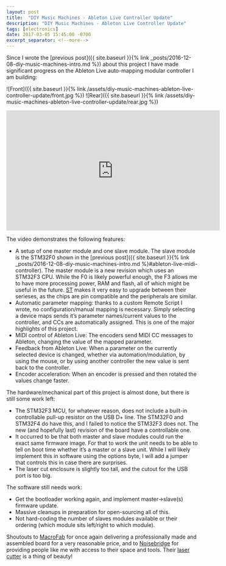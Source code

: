 ```yaml
---
layout: post
title:  "DIY Music Machines - Ableton Live Controller Update"
description: "DIY Music Machines - Ableton Live Controller Update"
tags: [electronics]
date: 2017-03-05 15:45:00 -0700
excerpt_separator: <!--more-->
---
```


Since I wrote the [previous post]({{ site.baseurl }}{% link _posts/2016-12-08-diy-music-machines-intro.md %}) about this project I have made significant progress on the Ableton Live auto-mapping modular controller I am building:

![Front]({{ site.baseurl }}{% link /assets/diy-music-machines-ableton-live-controller-update/front.jpg %})
![Rear]({{ site.baseurl }}{% link /assets/diy-music-machines-ableton-live-controller-update/rear.jpg %})

<iframe width="560" height="315" src="https://www.youtube.com/embed/m-vPZ5upg-s" frameborder="0" allowfullscreen></iframe>

The video demonstrates the following features:

 * A setup of one master module and one slave module. The slave module is the STM32F0 shown in the [previous post]({{ site.baseurl }}{% link _posts/2016-12-08-diy-music-machines-intro.md %}#ableton-live-midi-controller). The master module is a new revision which uses an STM32F3 CPU. While the F0 is likely powerful enough, the F3 allows me to have more processing power, RAM and flash, all of  which might be useful in the future. [ST](http://www.st.com/en/microcontrollers/stm32-32-bit-arm-cortex-mcus.html) makes it very easy to upgrade between their serieses, as the chips are pin compatible and the peripherals are similar.
 * Automatic parameter mapping: thanks to a custom Remote Script I wrote, no configuration/manual mapping is necessary. Simply selecting a device maps sends it’s parameter names/current values to the controller, and CCs are automatically assigned. This is one of the major highlights of this project.
 * MIDI control of Ableton Live: The encoders send MIDI CC messages to Ableton, changing the value of the mapped parameter.
 * Feedback from Ableton Live: When a parameter on the currently selected device is changed, whether via automation/modulation, by using the mouse, or by using another controller the new value is sent back to the controller.
 * Encoder acceleration: When an encoder is pressed and then rotated the values change faster.

The hardware/mechanical part of this project is almost done, but there is still some work left:
 * The STM32F3 MCU, for whatever reason, does not include a built-in controllable pull-up resistor on the USB D+ line. The STM32F0 and STM32F4 do have this, and I failed to notice the STM32F3 does not. The new (and hopefully last) revision of the board have a controllable one.
 * It occurred to be that both master and slave modules could run the exact same firmware image. For that to work the unit needs to be able to tell on boot time whether it’s a master or a slave unit. While I will likely implement this in software using the options byte, I will add a jumper that controls this in case there are surprises.
 * The laser cut enclosure is slightly too tall, and the cutout for the USB port is too big.

The software still needs work:
 * Get the bootloader working again, and implement master->slave(s) firmware update.
 * Massive cleanups in preparation for open-sourcing all of this.
 * Not hard-coding the number of slaves modules available or their ordering (which module sits left/right to which module).


Shoutouts to [MacroFab](https://macrofab.com/) for once again delivering a professionally made and assembled board for a very reasonable price, and to [Noisebridge](https://noisebridge.net/) for providing people like me with access to their space and tools. Their [laser cutter](https://www.noisebridge.net/wiki/Laser_Cutter) is a thing of beauty!
